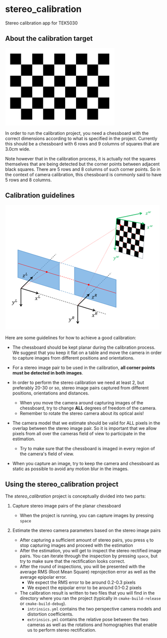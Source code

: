 # stereo_calibration
Stereo calibration app for TEK5030

## About the calibration target
![Chessboard](img/chessboard_w8_h5.png)

In order to run the calibration project, you need a chessboard with the correct dimensions according to what is specified in the project.
Currently this should be a chessboard with 6 rows and 9 columns of squares that are 3.0cm wide.

Note however that in the calibration process, it is actually not the squares themselves that are being detected but the corner points between adjacent black squares.
There are 5 rows and 8 columns of such corner points.
So in the context of camera calibration, this chessboard is commonly said to have 5 rows and 8 columns.

## Calibration guidelines
![Ideal stereo geometry](img/ideal_stereo_chessboard_geometry.png)

Here are some guidelines for how to achieve a good calibration:

- The chessboard should be kept planar during the calibration process.
  We suggest that you keep it flat on a table and move the camera in order to capture images from different positions 
  and orientations.

- For a stereo image pair to be used in the calibration, **all corner points must be detected in both images**.

- In order to perform the stereo calibration we need at least 2, but preferably 20-30 or so, stereo image pairs captured from different positions, orientations and distances.
  - When you move the camera around capturing images of the chessboard, 
    try to change **ALL** degrees of freedom of the camera.
  - Remember to rotate the stereo camera about its optical axis!

- The camera model that we estimate should be valid for ALL pixels in the overlap between the stereo image pair.
  So it is important that we allow pixels from all over the cameras field of view to participate in the estimation.
  - Try to make sure that the chessboard is imaged in every region of the camera's field of view.

- When you capture an image, try to keep the camera and chessboard as static as possible to avoid any motion
  blur in the images.

## Using the stereo_calibration project
The *stereo_calibration* project is conceptually divided into two parts:
1. Capture stereo image pairs of the planar chessboard
   - When the project is running, you can capture images by pressing ```space```
   
2. Estimate the stereo camera parameters based on the stereo image pairs
   - After capturing a sufficient amount of stereo pairs, you press ```q``` to stop capturing images and proceed with the estimation
   - After the estimation, you will get to inspect the stereo rectified image pairs. 
     You can iterate through the inspection by pressing ```space```, but try to make sure that the rectification looks correct.
   - After the round of inspections, you will be presented with the average RMS (Root Mean Square) reprojection error as well as the average epipolar error.
     - We expect the RMS error to be around 0.2-0.3 pixels
     - We expect the epipolar error to be around 0.1-0.2 pixels
   - The calibration result is written to two files that you will find in the directory where you ran the project (typically in ```cmake-build-release``` or ```cmake-build-debug```).
        - ```intrinsics.yml``` contains the two perspective camera models and distortion coefficients.
        - ```extrinsics.yml``` contains the relative pose between the two cameras as well as the rotations and homographies that enable us to perform stereo rectification.